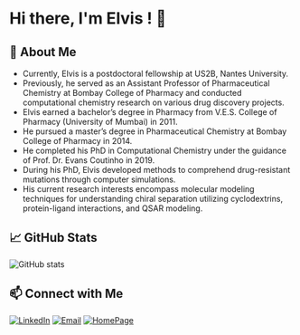 
# Hi there, I'm Elvis ! 👋

## 🚀 About Me

- Currently, Elvis is a postdoctoral fellowship at US2B, Nantes University. 
- Previously, he served as an Assistant Professor of Pharmaceutical Chemistry at Bombay College of Pharmacy and conducted computational chemistry research on various drug discovery projects.
- Elvis earned a bachelor’s degree in Pharmacy from V.E.S. College of Pharmacy (University of Mumbai) in 2011.
- He pursued a master’s degree in Pharmaceutical Chemistry at Bombay College of Pharmacy in 2014.
- He completed his PhD in Computational Chemistry under the guidance of Prof. Dr. Evans Coutinho in 2019.
- During his PhD, Elvis developed methods to comprehend drug-resistant mutations through computer simulations.
- His current research interests encompass molecular modeling techniques for understanding chiral separation utilizing cyclodextrins, protein-ligand interactions, and QSAR modeling.




## 📈 GitHub Stats

![GitHub stats](https://github-readme-stats.vercel.app/api?username=elvismartis&show_icons=true&theme=radical)

## 📫 Connect with Me

[![LinkedIn](https://img.shields.io/badge/-LinkedIn-blue?style=flat-square&logo=Linkedin&logoColor=white&link=https://www.linkedin.com/in/elvisadrianmartis/)](https://www.linkedin.com/in/elvisadrianmartis/)
[![Email](https://img.shields.io/badge/-Email-black?style=flat-square&logo=Gmail&logoColor=white&link=mailto:elvis.afmartis@gmail.com)](mailto:elvis.afmartis@gmail.com)
[![HomePage](https://img.shields.io/badge/-HomePage-blue?style=flat-square&logo=Homepage&logoColor=white&link=https://elvismartis.github.io/)](https://elvismartis.github.io)